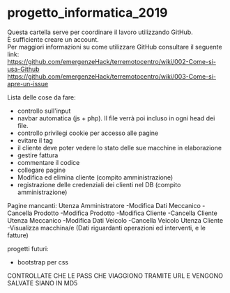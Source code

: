 # progetto_informatica_2019
Questa cartella serve per coordinare il lavoro utilizzando GitHub.  
È sufficiente creare un account.  
Per maggiori informazioni su come utilizzare GitHub consultare il seguente link:  
https://github.com/emergenzeHack/terremotocentro/wiki/002-Come-si-usa-Github  
https://github.com/emergenzeHack/terremotocentro/wiki/003-Come-si-apre-un-issue
  
Lista delle cose da fare:
  - controllo sull'input
  - navbar automatica (js + php). Il file verrà poi incluso in ogni head dei file.
  - controllo privilegi cookie per accesso alle pagine
  - evitare il tag <center>
  - il cliente deve poter vedere lo stato delle sue macchine in elaborazione
  - gestire fattura
  - commentare il codice
  - collegare pagine
  - Modifica ed elimina cliente (compito amministrazione)
  - registrazione delle credenziali dei clienti nel DB (compito amministrazione)
 
Pagine mancanti:
  Utenza Amministratore
    -Modifica Dati Meccanico
    -Cancella Prodotto
    -Modifica Prodotto
    -Modifica Cliente
    -Cancella Cliente
  Utenza Meccanico
    -Modifica Dati Veicolo
    -Cancella Veicolo
  Utenza Cliente
    -Visualizza macchina/e (Dati riguardanti operazioni ed interventi, e le fatture)
  
progetti futuri:
  - bootstrap per css 

CONTROLLATE CHE LE PASS CHE VIAGGIONO TRAMITE URL E VENGONO SALVATE SIANO IN MD5
